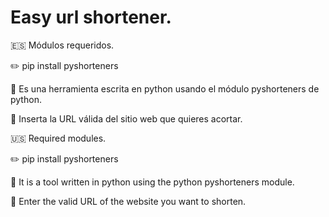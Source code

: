 # Easy url shortener.

🇪🇸 Módulos requeridos.

✏️ pip install pyshorteners


📃 Es una herramienta escrita en python usando el módulo pyshorteners de python.

📃 Inserta la URL válida del sitio web que quieres acortar.

🇺🇸 Required modules.

✏️ pip install pyshorteners


📃 It is a tool written in python using the python pyshorteners module.

📃 Enter the valid URL of the website you want to shorten.

